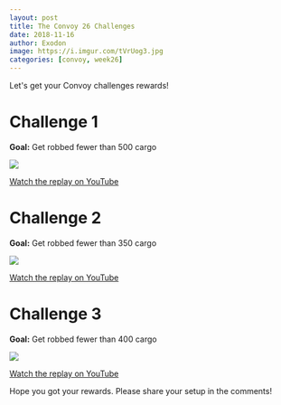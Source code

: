 ```yaml
---
layout: post
title: The Convoy 26 Challenges
date: 2018-11-16
author: Exodon
image: https://i.imgur.com/tVrUog3.jpg
categories: [convoy, week26]
---
```


Let's get your Convoy challenges rewards!

# Challenge 1

**Goal:** Get robbed fewer than 500 cargo

![](https://i.imgur.com/9iDvoPa.jpg)

[Watch the replay on YouTube](https://youtu.be/tvkZEBFpIRI)

# Challenge 2

**Goal:** Get robbed fewer than 350 cargo

![](https://i.imgur.com/YmBhqQa.jpg)

[Watch the replay on YouTube](https://youtu.be/S_2LkcbJeOI)

# Challenge 3

**Goal:** Get robbed fewer than 400 cargo

![](https://i.imgur.com/iFNA2wN.jpg)

[Watch the replay on YouTube](https://youtu.be/MkoXeP_nCb4)

Hope you got your rewards. Please share your setup in the comments!
